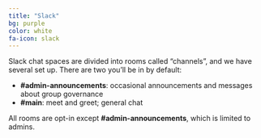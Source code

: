 ```yaml
---
title: "Slack"
bg: purple
color: white
fa-icon: slack
---
```


Slack chat spaces are divided into rooms called “channels”, and we have several set up. There are two you’ll be in by default:

- <strong>#admin-announcements</strong>: occasional announcements and messages about group governance
- <strong>#main</strong>: meet and greet; general chat

All rooms are opt-in except <strong>#admin-announcements</strong>, which is limited to admins.
